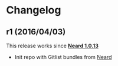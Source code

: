 # Changelog

## r1 (2016/04/03)

This release works since **[Neard 1.0.13](https://github.com/crazy-max/neard/releases/tag/v1.0.13)**

* Init repo with Gitlist bundles from [Neard](https://github.com/crazy-max/neard)
